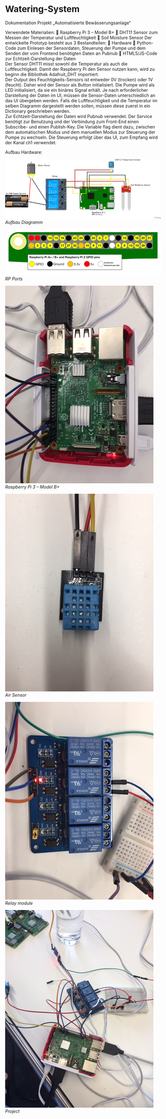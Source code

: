 # Watering-System

Dokumentation Projekt „Automatisierte Bewässerungsanlage“

Verwendete Materialien: 
	Raspberry Pi 3 – Model B+
	DHT11 Sensor zum Messen der Temperatur und Luftfeuchtigkeit
	Soil Moisture Sensor
Der entwickelte Prototyp besteht aus 3 Bestandteilen: 
	Hardware
	Python-Code zum Einlesen der Sensordaten, Steuerung der Pumpe und dem Senden der vom Frontend benötigten Daten an Pubnub 
	 HTML5/JS-Code zur Echtzeit-Darstellung der Daten   
Der Sensor DHT11 misst sowohl die Temperatur als auch die Luftfeuchtigkeit. Damit der Raspberry Pi den Sensor nutzen kann, wird zu beginn die Bibliothek Adafruit_DHT importiert.  
Der Output des Feuchtigkeits-Sensors ist entweder 0V (trocken) oder 1V (feucht). Daher wird der Sensor als Button initialisiert. Die Pumpe wird als LED initialisiert, da sie ein binäres Signal erhält.
Je nach erforderlicher Darstellung der Daten im UI, müssen die Sensor-Daten unterschiedlich an das UI übergeben werden. Falls die Luftfeuchtigkeit und die Temperatur im selben Diagramm dargestellt werden sollen, müssen diese zuerst in ein Dictionary geschrieben werden.             
Zur Echtzeit-Darstellung der Daten wird Pubnub verwendet. Der Service benötigt zur Benutzung und der Verbindung zum Front-End einen Subscribe- und einen Publish-Key.
Die Variable flag dient dazu, zwischen dem automatischen Modus und dem manuellen Modus zur Steuerung der Pumpe zu wechseln. Die Steuerung erfolgt über das UI, zum Empfang wird der Kanal ch1 verwendet. 

Aufbau Hardware:

![Bild](Elec./Diagramm.png)<br> *Aufbau Diagramm*

![Bild](Elec./ports.png)<br> *RP Ports*

![Bild](Elec./RP3.JPG)<br> *Raspberry Pi 3 – Model B+*

![Bild](Elec./Air_Sensor.JPG)<br> *Air Sensor*

![Bild](Elec./Relay.JPG)<br> *Relay module*

![Bild](Elec./Project.JPG)<br> *Project*
